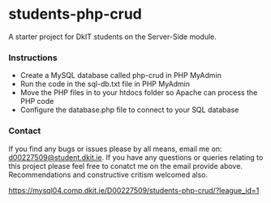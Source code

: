 # students-php-crud
A starter project for DkIT students on the Server-Side module.
### Instructions
* Create a MySQL database called php-crud in PHP MyAdmin
* Run the code in the sql-db.txt file in PHP MyAdmin
* Move the PHP files in to your htdocs folder so Apache can process the PHP code
* Configure the database.php file to connect to your SQL database

### Contact
If you find any bugs or issues please by all means, email me on: d00227509@student.dkit.ie. If you have any questions or queries relating to this project please feel free to conatct me on the email provide above. Recommendations and constructive critism welcomed also.

https://mysql04.comp.dkit.ie/D00227509/students-php-crud/?league_id=1
